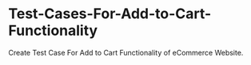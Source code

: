 # Test-Cases-For-Add-to-Cart-Functionality
Create Test Case For Add to Cart Functionality of eCommerce Website.
